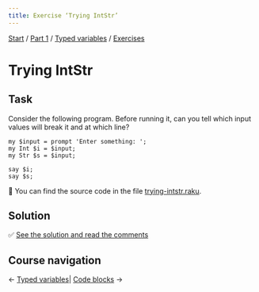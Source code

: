```yaml
---
title: Exercise ‘Trying IntStr’
---
```


[Start](/raku-course/) / [Part 1](/raku-course/part1) / [Typed variables](/raku-course/typed-variables) / [Exercises](..)

# Trying IntStr

## Task

Consider the following program. Before running it, can you tell which input values will break it and at which line?

    my $input = prompt 'Enter something: ';
    my Int $i = $input;
    my Str $s = $input;

    say $i;
    say $s;

🦋 You can find the source code in the file [trying-intstr.raku](https://github.com/ash/raku-course/blob/master/typed-variables/exercises/trying-intstr/trying-intstr.raku).

## Solution

✅ [See the solution and read the comments](solution)

## Course navigation

← [Typed variables](/raku-course/typed-variables)| [Code blocks](/raku-course/code-blocks) →
